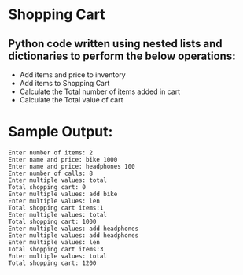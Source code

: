 # Shopping Cart

## Python code written using nested lists and dictionaries to perform the below operations:

* Add items and price to inventory
* Add items to Shopping Cart
* Calculate the Total number of items added in cart
* Calculate the Total value of cart

# Sample Output:

```
Enter number of items: 2
Enter name and price: bike 1000
Enter name and price: headphones 100
Enter number of calls: 8
Enter multiple values: total
Total shopping cart: 0
Enter multiple values: add bike
Enter multiple values: len
Total shopping cart items:1
Enter multiple values: total
Total shopping cart: 1000
Enter multiple values: add headphones
Enter multiple values: add headphones
Enter multiple values: len
Total shopping cart items:3
Enter multiple values: total
Total shopping cart: 1200
```


